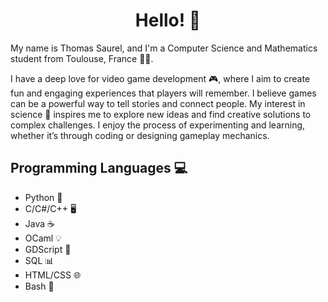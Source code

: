 <div align="center">
  <h1>Hello! 👋</h1>
</div>

<p>My name is Thomas Saurel, and I'm a Computer Science and Mathematics student from Toulouse, France 🥖🍷.</p>

<p>I have a deep love for video game development 🎮, where I aim to create fun and engaging experiences that players will remember. I believe games can be a powerful way to tell stories and connect people. My interest in science 🔬 inspires me to explore new ideas and find creative solutions to complex challenges. I enjoy the process of experimenting and learning, whether it’s through coding or designing gameplay mechanics.</p>

<h2>Programming Languages 💻</h2>
<ul>
  <li>Python 🐍</li>
  <li>C/C#/C++ 🖥️</li>
  <li>Java ☕</li>
  <li>OCaml 💡</li>
  <li>GDScript 🤖</li>
  <li>SQL 📊</li>
  <li>HTML/CSS 🌐</li>
  <li>Bash 🐚</li>
</ul>

